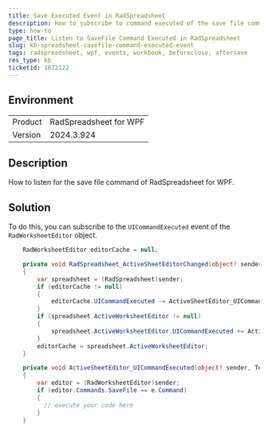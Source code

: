 ```yaml
---
title: Save Executed Event in RadSpreadsheet
description: How to subscribe to command executed of the save file command in RadSpreadsheet for WPF using the UICommandExecuted event.
type: how-to
page_title: Listen to SaveFile Command Executed in RadSpreadsheet
slug: kb-spreadsheet-savefile-command-executed-event
tags: radspreadsheet, wpf, events, workbook, beforeclose, aftersave
res_type: kb
ticketid: 1672122
---
```


## Environment

<table>
<tbody>
<tr>
<td>Product</td>
<td>RadSpreadsheet for WPF</td>
</tr>
<tr>
<td>Version</td>
<td>2024.3.924</td>
</tr>
</tbody>
</table>

## Description

How to listen for the save file command of RadSpreadsheet for WPF.

## Solution

To do this, you can subscribe to the `UICommandExecuted` event of the `RadWorksheetEditor` object.


```C#
	RadWorksheetEditor editorCache = null;

	private void RadSpreadsheet_ActiveSheetEditorChanged(object? sender, EventArgs e)
	{
		var spreadsheet = (RadSpreadsheet)sender;
		if (editorCache != null)
		{
			editorCache.UICommandExecuted -= ActiveSheetEditor_UICommandExecuted;
		}
		if (spreadsheet.ActiveWorksheetEditor != null)
		{
			spreadsheet.ActiveWorksheetEditor.UICommandExecuted += ActiveSheetEditor_UICommandExecuted;
		}
		editorCache = spreadsheet.ActiveWorksheetEditor;
	}

	private void ActiveSheetEditor_UICommandExecuted(object? sender, Telerik.Windows.Controls.Spreadsheet.Commands.UICommandExecutedEventArgs e)
	{
		var editor = (RadWorksheetEditor)sender;
		if (editor.Commands.SaveFile == e.Command)
		{
		  // execute your code here
		}
	}
```

